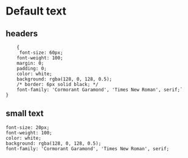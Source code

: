 # Default text
## headers 
```
    {
     font-size: 60px;
    font-weight: 100;
    margin: 0;
    padding: 0;
    color: white;
    background: rgba(128, 0, 128, 0.5);
    /* border: 6px solid black; */
    font-family: 'Cormorant Garamond', 'Times New Roman', serif;`
}
```
## small text 
    font-size: 20px;
    font-weight: 100;
    color: white;
    background: rgba(128, 0, 128, 0.5);
    font-family: 'Cormorant Garamond', 'Times New Roman', serif;